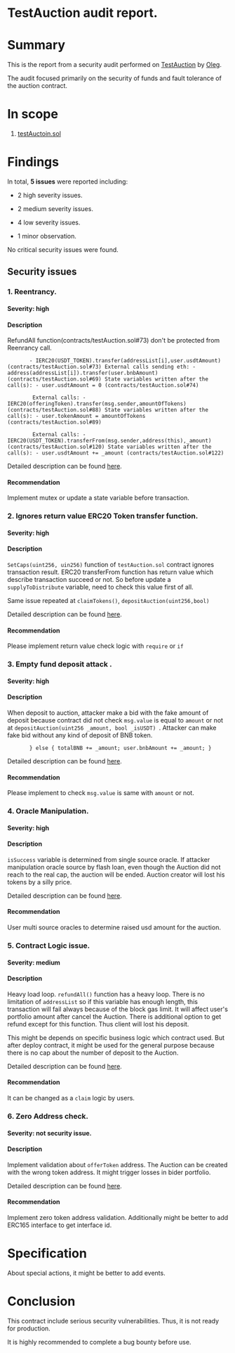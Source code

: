 # TestAuction audit report.

# Summary

This is the report from a security audit performed on [TestAuction](https://gist.github.com/yuriy77k/edf8b3bcddbc3d43967f5765edf4727e) by [Oleg](https://github.com/DedicatedDev).

The audit focused primarily on the security of funds and fault tolerance of the auction contract.

# In scope

1. [testAuctoin.sol](https://gist.github.com/yuriy77k/edf8b3bcddbc3d43967f5765edf4727ehttps://github.com/EthereumCommonwealth/ethereum-classic-multisig/blob/34f1b074d510a1e7d4fbeb0acf3708be02697cc8/contracts/MultisigWallet.sol)

# Findings

In total, **5 issues** were reported including:

- 2 high severity issues.

- 2 medium severity issues.
- 4 low severity issues.

- 1 minor observation.

No critical security issues were found.

## Security issues

### 1. Reentrancy.

#### Severity: high

#### Description

RefundAll function(contracts/testAuction.sol#73) don't be protected from Reenrancy call.

`       - IERC20(USDT_TOKEN).transfer(addressList[i],user.usdtAmount) (contracts/testAuction.sol#73)
       External calls sending eth:
       - address(addressList[i]).transfer(user.bnbAmount) (contracts/testAuction.sol#69)
       State variables written after the call(s):
       - user.usdtAmount = 0 (contracts/testAuction.sol#74)`

`        External calls:
        - IERC20(offeringToken).transfer(msg.sender,amountOfTokens) (contracts/testAuction.sol#88)
        State variables written after the call(s):
        - user.tokenAmount = amountOfTokens (contracts/testAuction.sol#89)`

`        External calls:
        - IERC20(USDT_TOKEN).transferFrom(msg.sender,address(this),_amount) (contracts/testAuction.sol#120)
        State variables written after the call(s):
        - user.usdtAmount += _amount (contracts/testAuction.sol#122)`

Detailed description can be found [here](https://github.com/crytic/slither/wiki/Detector-Documentation#reentrancy-vulnerabilities).

#### Recommendation

Implement mutex or update a state variable before transaction.

### 2. Ignores return value ERC20 Token transfer function.

#### Severity: high

#### Description

`SetCaps(uint256, uin256)` function of `testAuction.sol` contract ignores transaction result.
ERC20 transferFrom function has return value which describe transaction succeed or not. So before update a `supplyToDistribute` variable, need to check this value first of all.

Same issue repeated at `claimTokens()`, `depositAuction(uint256,bool)`

Detailed description can be found [here](https://github.com/crytic/slither/wiki/Detector-Documentation#unchecked-transfer).

#### Recommendation

Please implement return value check logic with `require` or `if`

### 3. Empty fund deposit attack .

#### Severity: high

#### Description

When deposit to auction, attacker make a bid with the fake amount of deposit because contract did not check  `msg.value` is equal to `amount` or not at `depositAuction(uint256 _amount, bool _isUSDT) `. Attacker can make fake bid without any kind of deposit of BNB token. 

`        } else {
            totalBNB += _amount;
            user.bnbAmount += _amount;
        }
`


Detailed description can be found [here](https://github.com/EthereumCommonwealth/ethereum-classic-multisig/issues/3).

#### Recommendation

Please implement to check `msg.value` is same with `amount` or not.

### 4. Oracle Manipulation.

#### Severity: high

#### Description

`isSuccess` variable is determined from single source oracle.
If attacker manipulation oracle source by flash loan, even though the Auction did not reach to the real cap, the auction will be ended. 
Auction creator will lost his tokens by a silly price. 

Detailed description can be found [here](https://consensys.github.io/smart-contract-best-practices/attacks/oracle-manipulation/).

#### Recommendation

User multi source oracles to determine raised usd amount for the auction.

### 5. Contract Logic issue.

#### Severity: medium

#### Description

Heavy load loop.
`refundAll()` function has a heavy loop.
There is no limitation of `addressList` so if this variable has enough length, this transaction will fail always because of the block gas limit.
It will affect user's portfolio amount after cancel the Auction.
There is additional option to get refund except for this function. Thus client will lost his deposit.

This might be depends on specific business logic which contract used.
But after deploy contract, it might be used for the general purpose because there is no cap about the number of deposit to the Auction.

Detailed description can be found [here](https://github.com/kadenzipfel/smart-contract-attack-vectors/blob/master/attacks/dos-gas-limit.md).

#### Recommendation

It can be changed as a `claim` logic by users.


### 6. Zero Address check.

#### Severity: not security issue. 

#### Description

Implement validation about `offerToken` address. The Auction can be created with the wrong token address. 
It might trigger losses in bider portfolio.  

Detailed description can be found [here](https://github.com/crytic/slither/wiki/Detector-Documentation#missing-zero-address-validation).

#### Recommendation

Implement zero token address validation. Additionally might be better to add ERC165 interface to get interface id. 

# Specification

About special actions, it might be better to add events. 

# Conclusion

This contract include serious security vulnerabilities. Thus, it is not ready for production. 

It is highly recommended to complete a bug bounty before use.
